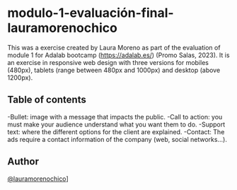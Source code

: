 # modulo-1-evaluación-final-lauramorenochico

This was a exercise created by Laura Moreno as part of the evaluation of module 1 for Adalab bootcamp (https://adalab.es/) (Promo Salas, 2023).
It is an exercise in responsive web design with three versions for mobiles (480px), tablets (range between 480px and 1000px) and desktop (above 1200px).

## Table of contents

-Bullet: image with a message that impacts the public.
-Call to action: you must make your audience understand what you want them to do.
-Support text: where the different options for the client are explained.
-Contact:
The ads require a contact information of the company (web, social networks...).

## Author

[@lauramorenochico](https://github.com/lauramorenochico)]
